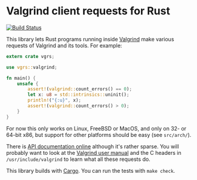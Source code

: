 # Valgrind client requests for Rust

[![Build Status](https://travis-ci.org/kmcallister/vgrs.svg?branch=master)](https://travis-ci.org/kmcallister/vgrs)

This library lets Rust programs running inside [Valgrind][] make various
requests of Valgrind and its tools.  For example:

~~~ .rs
extern crate vgrs;

use vgrs::valgrind;

fn main() {
    unsafe {
        assert!(valgrind::count_errors() == 0);
        let x: u8 = std::intrinsics::uninit();
        println!("{:u}", x);
        assert!(valgrind::count_errors() > 0);
    }
}
~~~

For now this only works on Linux, FreeBSD or MacOS, and only on 32- or 64-bit
x86, but support for other platforms should be easy (see `src/arch/`).

There is [API documentation online][] although it's rather sparse.  You will
probably want to look at the [Valgrind user manual][] and the C headers in
`/usr/include/valgrind` to learn what all these requests do.

This library builds with [Cargo](http://crates.io/).  You can run the tests with `make check`.

[Valgrind]: http://valgrind.org
[Valgrind user manual]: http://valgrind.org/docs/manual/index.html
[API documentation online]: https://kmcallister.github.io/docs/vgrs/vgrs/index.html
